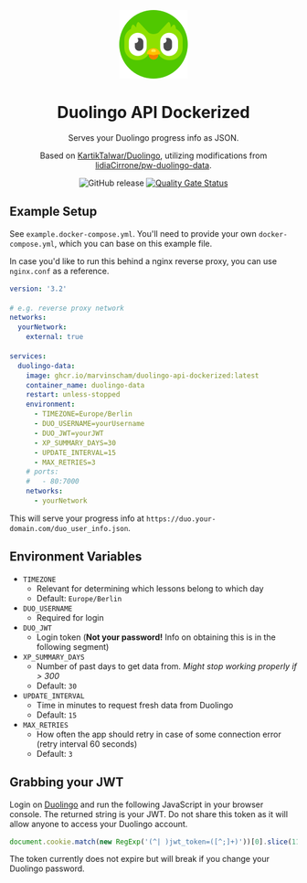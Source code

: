 <div align="center">

![Duolingo Logo](duolingo.png)

<h1>Duolingo API Dockerized</h1>

Serves your Duolingo progress info as JSON.

Based on [KartikTalwar/Duolingo](https://github.com/KartikTalwar/Duolingo), utilizing modifications from [lidiaCirrone/pw-duolingo-data](https://github.com/lidiaCirrone/pw-duolingo-data).

![GitHub release](https://img.shields.io/github/v/release/marvinscham/duolingo-api-dockerized)
[![Quality Gate Status](https://sonar.ms-ds.org/api/project_badges/measure?project=Duolingo-API-Dockerized&metric=alert_status&token=sqb_d0fa0ab8bdae8eda3db5414f9483e03e91034da3)](https://sonar.ms-ds.org/dashboard?id=Duolingo-API-Dockerized)

</div>

## Example Setup

See `example.docker-compose.yml`. You'll need to provide your own `docker-compose.yml`, which you can base on this example file.

In case you'd like to run this behind a nginx reverse proxy, you can use `nginx.conf` as a reference.

```yml
version: '3.2'

# e.g. reverse proxy network
networks:
  yourNetwork:
    external: true

services:
  duolingo-data:
    image: ghcr.io/marvinscham/duolingo-api-dockerized:latest
    container_name: duolingo-data
    restart: unless-stopped
    environment:
      - TIMEZONE=Europe/Berlin
      - DUO_USERNAME=yourUsername
      - DUO_JWT=yourJWT
      - XP_SUMMARY_DAYS=30
      - UPDATE_INTERVAL=15
      - MAX_RETRIES=3
    # ports:
    #   - 80:7000
    networks:
      - yourNetwork
```

This will serve your progress info at `https://duo.your-domain.com/duo_user_info.json`.

## Environment Variables

- `TIMEZONE`
  - Relevant for determining which lessons belong to which day
  - Default: `Europe/Berlin`
- `DUO_USERNAME`
  - Required for login
- `DUO_JWT`
  - Login token (**Not your password!** Info on obtaining this is in the following segment)
- `XP_SUMMARY_DAYS`
  - Number of past days to get data from. _Might stop working properly if > 300_
  - Default: `30`
- `UPDATE_INTERVAL`
  - Time in minutes to request fresh data from Duolingo
  - Default: `15`
- `MAX_RETRIES`
  - How often the app should retry in case of some connection error (retry interval 60 seconds)
  - Default: `3`

## Grabbing your JWT

Login on [Duolingo](duolingo.com) and run the following JavaScript in your browser console. The returned string is your JWT. Do not share this token as it will allow anyone to access your Duolingo account.

```js
document.cookie.match(new RegExp('(^| )jwt_token=([^;]+)'))[0].slice(11);
```

The token currently does not expire but will break if you change your Duolingo password.

